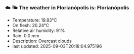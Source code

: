 ### ☁️ 🌤️  The weather in Florianópolis is: Florianópolis

- Temperature: 19.83°C
- On flesh: 20.24°C
- Relative air humidity: 91%
- Rain: 0.0 mm
- Description: Overcast clouds
- last updated: 2025-09-03T20:18:04.975196
